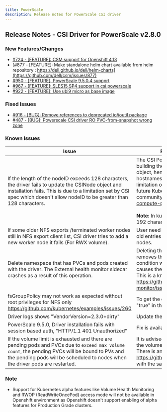 ```yaml
---
title: PowerScale
description: Release notes for PowerScale CSI driver
---
```



## Release Notes - CSI Driver for PowerScale v2.8.0


### New Features/Changes

- [#724 - [FEATURE]: CSM support for Openshift 4.13](https://github.com/dell/csm/issues/724)
- [#877 - [FEATURE]: Make standalone helm chart available from helm repository : https://dell.github.io/dell/helm-charts](https://github.com/dell/csm/issues/877)
- [#950 - [FEATURE]: PowerScale 9.5.0.4 support](https://github.com/dell/csm/issues/950)
- [#967 - [FEATURE]: SLES15 SP4 support in csi powerscale](https://github.com/dell/csm/issues/967)
- [#922 - [FEATURE]: Use ubi9 micro as base image](https://github.com/dell/csm/issues/922)

### Fixed Issues

- [#916 - [BUG]: Remove references to deprecated io/ioutil package](https://github.com/dell/csm/issues/916)
- [#487 - [BUG]: Powerscale CSI driver RO PVC-from-snapshot wrong zone](https://github.com/dell/csm/issues/487)

### Known Issues

| Issue                                                                                                                                                                                                                               | Resolution or workaround, if known                                                                                                                                                                                                                                                                                                                                                                                                                                                                             |
|-------------------------------------------------------------------------------------------------------------------------------------------------------------------------------------------------------------------------------------|----------------------------------------------------------------------------------------------------------------------------------------------------------------------------------------------------------------------------------------------------------------------------------------------------------------------------------------------------------------------------------------------------------------------------------------------------------------------------------------------------------------|
| If the length of the nodeID exceeds 128 characters, the driver fails to update the CSINode object and installation fails. This is due to a limitation set by CSI spec which doesn't allow nodeID to be greater than 128 characters. | The CSI PowerScale driver uses the hostname for building the nodeID which is set in the CSINode resource object, hence we recommend not having very long hostnames in order to avoid this issue. This current limitation of 128 characters is likely to be relaxed in future Kubernetes versions as per this issue in the community: https://github.com/kubernetes-sigs/gcp-compute-persistent-disk-csi-driver/issues/581 <br><br> **Note:** In kubernetes 1.22 this limit has been relaxed to 192 characters. |
| If some older NFS exports /terminated worker nodes still in NFS export client list, CSI driver tries to add a new worker node it fails (For RWX volume).                                                                            | User need to manually clean the export client list from old entries to make successful addition of new worker nodes.                                                                                                                                                                                                                                                                                                                                                                                           |
| Delete namespace that has PVCs and pods created with the driver. The External health monitor sidecar crashes as a result of this operation.                                                                                         | Deleting the namespace deletes the PVCs first and then removes the pods in the namespace. This brings a condition where pods exist without their PVCs and causes the external-health-monitor sidecar to crash. This is a known issue and has been reported at https://github.com/kubernetes-csi/external-health-monitor/issues/100                                                                                                                                                                             |
| fsGroupPolicy may not work as expected without root privileges for NFS only<br/>https://github.com/kubernetes/examples/issues/260                                                                                                   | To get the desired behavior set "RootClientEnabled" = "true" in the storage class parameter                                                                                                                                                                                                                                                                                                                                                                                                                    |
| Driver logs shows "VendorVersion=2.3.0+dirty"                                                                                                                                                                                       | Update the driver to csi-powerscale 2.4.0                                                                                                                                                                                                                                                                                                                                                                                                                                                                      |
| PowerScale 9.5.0, Driver installation fails with session based auth, "HTTP/1.1 401 Unauthorized" | Fix is available in PowerScale >= 9.5.0.4 |
| If the volume limit is exhausted and there are pending pods and PVCs due to `exceed max volume count`, the pending PVCs will be bound to PVs and the pending pods will be scheduled to nodes when the driver pods are restarted. | It is advised not to have any pending pods or PVCs once the volume limit per node is exhausted on a CSI Driver. There is an open issue reported with kubenetes at https://github.com/kubernetes/kubernetes/issues/95911 with the same behavior. |

### Note

- Support for Kubernetes alpha features like Volume Health Monitoring and RWOP (ReadWriteOncePod) access mode will not be available in Openshift environment as Openshift doesn't support enabling of alpha features for Production Grade clusters.
